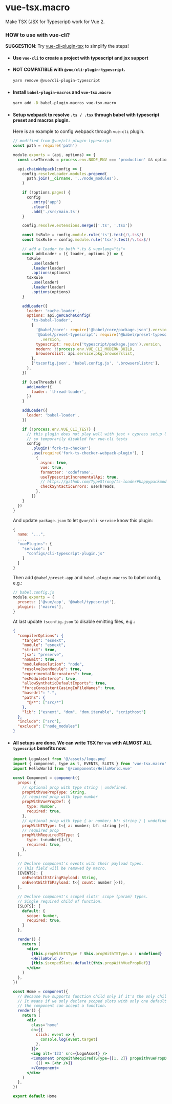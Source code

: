 # vue-tsx.macro

Make TSX (JSX for Typescript) work for Vue 2.

### HOW to use with vue-cli?

**SUGGESTION**: Try [vue-cli-plugin-tsx](https://github.com/TerenceZ/vue-cli-plugin-tsx) to simplify the steps!

- #### Use `vue-cli` to create a project with typescript and jsx support

- #### NOT COMPATIBLE with `@vue/cli-plugin-typescript`.

  ```bash
  yarn remove @vue/cli-plugin-typescript
  ```

- #### Install `babel-plugin-macros` and `vue-tsx.macro`

  ```bash
  yarn add -D babel-plugin-macros vue-tsx.macro
  ```

- #### Setup webpack to resolve `.ts / .tsx` through babel with typescript preset and macros plugin.

  Here is an example to config webpack through `vue-cli` plugin.

  ```js
  // modified from @vue/cli-plugin-typescript
  const path = require('path')

  module.exports = (api, options) => {
    const useThreads = process.env.NODE_ENV === 'production' && options.parallel

    api.chainWebpack(config => {
      config.resolveLoader.modules.prepend(
        path.join(__dirname, '../node_modules'),
      )

      if (!options.pages) {
        config
          .entry('app')
          .clear()
          .add('./src/main.ts')
      }

      config.resolve.extensions.merge(['.ts', '.tsx'])

      const tsRule = config.module.rule('ts').test(/\.ts$/)
      const tsxRule = config.module.rule('tsx').test(/\.tsx$/)

      // add a loader to both *.ts & vue<lang="ts">
      const addLoader = ({ loader, options }) => {
        tsRule
          .use(loader)
          .loader(loader)
          .options(options)
        tsxRule
          .use(loader)
          .loader(loader)
          .options(options)
      }

      addLoader({
        loader: 'cache-loader',
        options: api.genCacheConfig(
          'ts-babel-loader',
          {
            '@babel/core': require('@babel/core/package.json').version,
            '@babel/preset-typescript': require('@babel/preset-typescript/package.json')
              .version,
            typescript: require('typescript/package.json').version,
            modern: !!process.env.VUE_CLI_MODERN_BUILD,
            browserslist: api.service.pkg.browserslist,
          },
          ['tsconfig.json', 'babel.config.js', '.browserslistrc'],
        ),
      })

      if (useThreads) {
        addLoader({
          loader: 'thread-loader',
        })
      }

      addLoader({
        loader: 'babel-loader',
      })

      if (!process.env.VUE_CLI_TEST) {
        // this plugin does not play well with jest + cypress setup (tsPluginE2e.spec.js) somehow
        // so temporarily disabled for vue-cli tests
        config
          .plugin('fork-ts-checker')
          .use(require('fork-ts-checker-webpack-plugin'), [
            {
              async: true,
              vue: true,
              formatter: 'codeframe',
              useTypescriptIncrementalApi: true,
              // https://github.com/TypeStrong/ts-loader#happypackmode-boolean-defaultfalse
              checkSyntacticErrors: useThreads,
            },
          ])
      }
    })
  }
  ```

  And update `package.json` to let `@vue/cli-service` know this plugin:

  ```js
  {
    name: "...",
    ...,
    "vuePlugins": {
      "service": [
        "configs/cli-typescript-plugin.js"
      ]
    }
  }

  ```

  Then add `@babel/preset-app` and `babel-plugin-macros` to babel config, e.g.:

  ```js
  // babel.config.js
  module.exports = {
    presets: ['@vue/app', '@babel/typescript'],
    plugins: ['macros'],
  }
  ```

  At last update `tsconfig.json` to disable emitting files, e.g.:

  ```json
  {
    "compilerOptions": {
      "target": "esnext",
      "module": "esnext",
      "strict": true,
      "jsx": "preserve",
      "noEmit": true,
      "moduleResolution": "node",
      "resolveJsonModule": true,
      "experimentalDecorators": true,
      "esModuleInterop": true,
      "allowSyntheticDefaultImports": true,
      "forceConsistentCasingInFileNames": true,
      "baseUrl": ".",
      "paths": {
        "@/*": ["src/*"]
      },
      "lib": ["esnext", "dom", "dom.iterable", "scripthost"]
    },
    "include": ["src"],
    "exclude": ["node_modules"]
  }
  ```

- #### All setups are done. We can write **TSX** for `vue` with **ALMOST ALL** `typescript` benefits now.

  ```jsx
  import LogoAsset from '@/assets/logo.png'
  import { component, type as t, EVENTS, SLOTS } from 'vue-tsx.macro'
  import HelloWorld from '@/components/HelloWorld.vue'

  const Component = component({
    props: {
      // optional prop with type string | undefined.
      propWithVuePropType: String,
      // required prop with type number
      propWithVuePropDef: {
        type: Number,
        required: true,
      },
      // optional prop with type { a: number; b?: string } | undefined
      propWithTSType: t<{ a: number; b?: string }>(),
      // required prop
      propWithRequiredTSType: {
        type: t<number[]>(),
        required: true,
      },
    },

    // Declare component's events with their payload types.
    // This field will be removed by macro.
    [EVENTS]: {
      onEventWithStringPayload: String,
      onEventWithTSPayload: t<{ count: number }>(),
    },

    // Declare component's scoped slots' scope (param) types.
    // Single required child of function.
    [SLOTS]: {
      default: {
        scope: Number,
        required: true,
      }
    },

    render() {
      return (
        <div>
          {this.propWithTSType ? this.propWithTSType.a : undefined}
          <HelloWorld />
          {this.$scopedSlots.default(this.propWithVuePropDef)}
        </div>
      )
    },
  })

  const Home = component({
    // Because Vue supports function child only if it's the only child.
    // It means if we only declare scoped slots with only one default one,
    // the component can accept a function.
    render() {
      return (
        <div
          class='home'
          on={{
            click: event => {
              console.log(event.target)
            },
          }}>
          <img alt='123' src={LogoAsset} />
          <Component propWithRequiredTSType={[1, 2]} propWithVuePropDef={123} onEventWithStringPayload={data => console.log(data)}>
            {() => [<hr />]}
          </Component>
        </div>
      )
    },
  })

  export default Home
  ```
